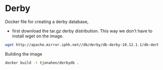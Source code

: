 Derby
======
Docker file for creating a derby database,
- first download the tar.gz derby distribution. This way we don't have to install wget on the image.
```bash
wget http://apache.mirror.iphh.net//db/derby/db-derby-10.12.1.1/db-derby-10.12.1.1-bin.tar.gz
```

Building the image
```bash
docker build -t tjonahen/derbydb .
```
